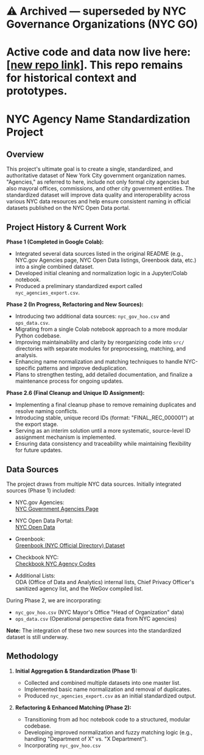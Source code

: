 # ⚠️ Archived — superseded by NYC Governance Organizations (NYC GO)
# Active code and data now live here: [[new repo link]](https://github.com/MODA-NYC/nyc-governance-organizations). This repo remains for historical context and prototypes.

# NYC Agency Name Standardization Project

## Overview

This project's ultimate goal is to create a single, standardized, and authoritative dataset of New York City government organization names. "Agencies," as referred to here, include not only formal city agencies but also mayoral offices, commissions, and other city government entities. The standardized dataset will improve data quality and interoperability across various NYC data resources and help ensure consistent naming in official datasets published on the NYC Open Data portal.

## Project History & Current Work

**Phase 1 (Completed in Google Colab):**  
- Integrated several data sources listed in the original README (e.g., NYC.gov Agencies page, NYC Open Data listings, Greenbook data, etc.) into a single combined dataset.
- Developed initial cleaning and normalization logic in a Jupyter/Colab notebook.
- Produced a preliminary standardized export called `nyc_agencies_export.csv`.

**Phase 2 (In Progress, Refactoring and New Sources):**  
- Introducing two additional data sources: `nyc_gov_hoo.csv` and `ops_data.csv`.
- Migrating from a single Colab notebook approach to a more modular Python codebase.
- Improving maintainability and clarity by reorganizing code into `src/` directories with separate modules for preprocessing, matching, and analysis.
- Enhancing name normalization and matching techniques to handle NYC-specific patterns and improve deduplication.
- Plans to strengthen testing, add detailed documentation, and finalize a maintenance process for ongoing updates.

**Phase 2.6 (Final Cleanup and Unique ID Assignment):**
- Implementing a final cleanup phase to remove remaining duplicates and resolve naming conflicts.
- Introducing stable, unique record IDs (format: "FINAL_REC_000001") at the export stage.
- Serving as an interim solution until a more systematic, source-level ID assignment mechanism is implemented.
- Ensuring data consistency and traceability while maintaining flexibility for future updates.

## Data Sources

The project draws from multiple NYC data sources. Initially integrated sources (Phase 1) included:

- NYC.gov Agencies:  
  [NYC Government Agencies Page](https://www.nyc.gov/nyc-resources/agencies.page)
  
- NYC Open Data Portal:  
  [NYC Open Data](https://opendata.cityofnewyork.us/data/)
  
- Greenbook:  
  [Greenbook (NYC Official Directory) Dataset](https://data.cityofnewyork.us/resource/mdcw-n682.json)
  
- Checkbook NYC:  
  [Checkbook NYC Agency Codes](https://www.checkbooknyc.com/agency_codes/newwindow)

- Additional Lists:  
  ODA (Office of Data and Analytics) internal lists, Chief Privacy Officer's sanitized agency list, and the WeGov compiled list.

During Phase 2, we are incorporating:

- `nyc_gov_hoo.csv` (NYC Mayor's Office "Head of Organization" data)
- `ops_data.csv` (Operational perspective data from NYC agencies)

**Note:** The integration of these two new sources into the standardized dataset is still underway.

## Methodology

1. **Initial Aggregation & Standardization (Phase 1):**  
   - Collected and combined multiple datasets into one master list.
   - Implemented basic name normalization and removal of duplicates.
   - Produced `nyc_agencies_export.csv` as an initial standardized output.

2. **Refactoring & Enhanced Matching (Phase 2):**  
   - Transitioning from ad hoc notebook code to a structured, modular codebase.
   - Developing improved normalization and fuzzy matching logic (e.g., handling "Department of X" vs. "X Department").
   - Incorporating `nyc_gov_hoo.csv`
